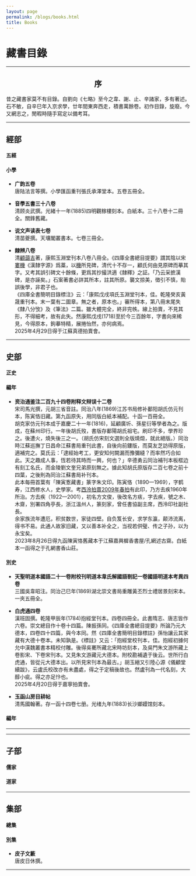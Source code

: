 ```yaml
---
layout: page
permalink: /blogs/books.html
title: Books
---
```


# 藏書目錄

---

## <center>序</center>

昔之藏書家莫不有目錄。自劉向《七略》至今之韋、謝、止、辛諸家，多有著述。石不敏，自辛巳年入京求學，廿年間東奔西走，積書萬餘卷。初作目錄，旋廢。今又網志之，閒暇時隨手寫定以備考耳。

---

## 經部

#### 五經

#### 小學

- **广韵五卷**<br>唐陆法言等撰。小學匯函重刊張氏承澤堂本。五卷五冊全。

- **音學五書三十八卷**<br>清顾炎武撰。光緒十一年(1885)四明觀稼樓刻本。白紙本。三十八卷十二冊全。關鋒舊藏。

- **说文声读表七卷**<br>清苗夔撰。天壤閣叢書本。七卷三冊全。

- **隸辨八卷**<br>清<u>顧藹吉</u>著，康熙玉淵堂刊本八卷八冊全。《四庫全書總目提要》謂其陰以宋<u>婁機</u>《漢隸字源》爲藁，以<u>機</u>所見碑，清代十不存一，顧氏何由見原碑而摹其字。又考其誤引碑文十餘條，更爲其抄撮洪適《隸釋》之証。「乃云采摭漢碑，是亦誣矣。」石案著書必詳其所本，註其所原。襲文掠美，徴引不慎，貽誤後學，非君子也。<br>《四庫全書簡明目錄標注》云：「康熙戊戌項氏玉淵堂刊本，佳。乾隆癸亥黃晟重刊本。末一葉有二圖章。無之者，原本也。」審所得本，第八冊末尾失《隸八分攷》及《筆法》二篇。雖大體完全，終非完帙。線上拍賣，不見其形，不得細考，故有此失。然康熙戊戌(1718)至於今三百餘年，字書向來稀見，今得原本，鉤摹特精，展捲怡然，亦何病焉。<br>2025年4月29日得于江蘇真德拍賣會。<!--6810-->

---

## 史部

#### 正史

#### 編年

- **资治通鉴注二百九十四卷附释文辩误十二卷**<br>宋司馬光撰，元胡三省音註。同治八年(1869)江苏书局修补鄱阳胡氏仿元刊本，陈寅恪旧藏。第九函原失，用同版白紙本補配。十函一百冊全。<br>胡克家仿元刊本成于嘉慶二十一年(1816)，延顧廣圻、孫星衍等學者為之。版成，在蘇州印行。一年後胡氏歿，書版存鄱陽胡氏祖宅。刷印不多，學界珍之。後遭火，燒失後三之一。（胡氏仿宋刻文選則全版燒燬，就此絕版。）同治時江蘇巡撫丁日昌命江蘇書局重刊此書，自後向前鏤版，而莫友芝訪得原版，適補完之。莫氏云：「逮經始考工，更安知何闕漏而豫彌縫？而率然巧合如此。天之趣成人事，恆若待其時而一興，何也？」辛德勇云同治補刊本板框边有刻工名氏，而金陵劉文奎兄弟原刻無之。據此知胡氏原版存二百七卷之前十四葉，之後則為同治江蘇書局补刊本。<br>此本每冊首葉有「陳寅愙藏書」篆字朱文印。陈寅恪（1890—1969），字鹤寿，江西修水人，史學家。考[西泠拍賣2009年春拍](https://pmgs.kongfz.com/item_pic_1215992/)有此印，乃方去疾1960年所治。方去疾（1922—2001），初名方文俊，後改名方㾀，字去疾，號之木、木齋，別署四角亭長，浙江溫州人，篆刻家，曾任書協副主席，西泠印社副社長。<br>余家族流年遭厄，积贫数世，家徒四壁。自负笈长安，求学东瀛，颠沛流离，得书不易。此通人故家旧藏，又以善本补全之，当视若供璧、传之子孙，以为永宝矣。<br>2023年8月26日得九函陳寅恪舊藏本于江蘇嘉興樨香書屋/孔網述古齋。白紙本一函得之于孔網書香山莊。<!--58000+14000=72000-->

#### 別史

- **天聖明道本國語二十一卷附校刊明道本韋氏解國語劄記一卷國語明道本考異四卷**<br>三國吳韋昭注。同治己巳年(1869)湖北崇文書局重雕黃丕烈士禮居景刻宋本。一夾五冊全。

- **白虎通四卷**<br>漢班固撰。乾隆甲辰年(1784)抱經堂刊本。四卷四冊全。此書隋志、唐志皆作六卷。崇文總目作十卷十四篇。陳振孫同。《四庫全書總目提要》所論乃元大德本，四卷四十四篇，與今本同。然《四庫全書簡明目錄標註》孫怡讓云其家藏有大德十卷本。未知孰是。《標註》又云：「抱經堂校刊本，佳。抱經初據何允中漢魏叢書本精校付雕。後得吳騫所藏北宋時坊刻本，及吳門朱文游所藏上卷影宋、下卷宋刊本。又見朱文游藏元大德本。附校勘補遺于後云。世所行白虎通，皆從元大德本出。以所見宋刊本為最古。」胡玉縉又引陸心源《儀顧堂續跋》，云盧氏校改亦有未盡處，得之于定稿後故也。然盧刊為一代名刻，大醇小疵。得之亦足忭也。<br>2025年4月20日得于嘉寧拍賣會。<!--2270-->

- **玉函山房目耕帖**<br>清馬國翰著。存一函十四卷七册。光绪九年(1883)长沙嫏嬛馆刻本。

#### 編年

  ---

---

## 子部

#### 儒家

#### 道家

---

## 集部

#### 總集

#### 別集

- **皮子文藪**<br>唐皮日休撰。

---
